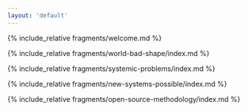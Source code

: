 ```yaml
---
layout: 'default'
---
```


{% include_relative fragments/welcome.md %}

{% include_relative fragments/world-bad-shape/index.md %}

{% include_relative fragments/systemic-problems/index.md %}

{% include_relative fragments/new-systems-possible/index.md %}

{% include_relative fragments/open-source-methodology/index.md %}
